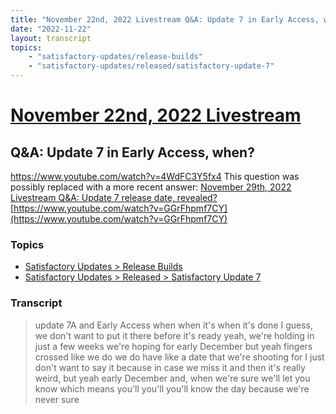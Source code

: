 ```yaml
---
title: "November 22nd, 2022 Livestream Q&A: Update 7 in Early Access, when?"
date: "2022-11-22"
layout: transcript
topics:
    - "satisfactory-updates/release-builds"
    - "satisfactory-updates/released/satisfactory-update-7"
---
```

# [November 22nd, 2022 Livestream](../2022-11-22.md)
## Q&A: Update 7 in Early Access, when?
https://www.youtube.com/watch?v=4WdFC3Y5fx4
This question was possibly replaced with a more recent answer: [November 29th, 2022 Livestream Q&A: Update 7 release date, revealed?](./yt-GGrFhpmf7CY.md) [https://www.youtube.com/watch?v=GGrFhpmf7CY](https://www.youtube.com/watch?v=GGrFhpmf7CY)


### Topics
* [Satisfactory Updates > Release Builds](../topics/satisfactory-updates/release-builds.md)
* [Satisfactory Updates > Released > Satisfactory Update 7](../topics/satisfactory-updates/released/satisfactory-update-7.md)

### Transcript

> update 7A and Early Access when when it's when it's done I guess, we don't want to put it there before it's ready yeah, we're holding in just a few weeks we're hoping for early December but yeah fingers crossed like we do we do have like a date that we're shooting for I just don't want to say it because in case we miss it and then it's really weird, but yeah early December and, when we're sure we'll let you know which means you'll you'll you'll know the day because we're never sure
